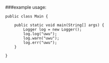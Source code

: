 ###example usage:

```
public class Main {

	public static void main(String[] args) {
		Logger log = new Logger();
		log.log("uwu");
		log.warn("uwu");
		log.err("uwu");
	}

}
```
